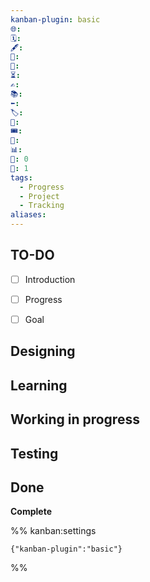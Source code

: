 ```yaml
---
kanban-plugin: basic
🌐: 
🗓️:
🖋️:
🛫:
🏁:
⏳:
✍️: 
📚: 
⬅️: 
🏷️: 
🎫: 
🎟️: 
🔖: 
📊: 
🏹: 0
🎯: 1
tags:
  - Progress
  - Project
  - Tracking
aliases:
---
```


## TO-DO

- [ ] Introduction
- [ ] Progress
- [ ] Goal


## Designing



## Learning



## Working in progress



## Testing



## Done

**Complete**




%% kanban:settings
```
{"kanban-plugin":"basic"}
```
%%